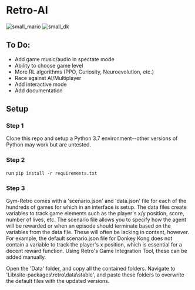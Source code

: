 # Retro-AI
![small_mario](https://user-images.githubusercontent.com/55513603/120692158-020fc780-c46d-11eb-8205-cd834f1ece4e.png)
![small_dk](https://user-images.githubusercontent.com/55513603/120692160-020fc780-c46d-11eb-9d0f-64845703097b.png)



## To Do:
- Add game music/audio in spectate mode 
- Ability to choose game level
- More RL algorithms (PPO, Curiosity, Neuroevolution, etc.)
- Race against AI/Multiplayer
- Add interactive mode
- Add documentation

## Setup

### Step 1
Clone this repo and setup a Python 3.7 environment--other versions of Python may work but are untested.


### Step 2
run ``` pip install -r requirements.txt ```

### Step 3 
Gym-Retro comes with a 'scenario.json' and 'data.json' file for each of the hundreds of games for which in an interface is setup. The data files create variables to track game elements such as the player's x/y position, score, number of lives, etc. The scenario file allows you to specify how the agent will be rewarded or when an episode should terminate based on the variables from the data file. These will often be lacking in content, however. For example, the default scenario.json file for Donkey Kong does not contain a variable to track the player's x position, which is essential for a decent reward function. Using Retro's Game Integration Tool, these can be added manually.

Open the 'Data' folder, and copy all the contained folders. Navigate to 'Lib\site-packages\retro\data\stable', and paste these folders to overwrite the default files with the updated versions.
